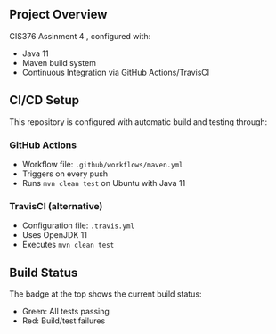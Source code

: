 
## Project Overview

CIS376 Assinment 4 , configured with:
- Java 11
- Maven build system
- Continuous Integration via GitHub Actions/TravisCI

## CI/CD Setup

This repository is configured with automatic build and testing through:

### GitHub Actions
- Workflow file: `.github/workflows/maven.yml`
- Triggers on every push
- Runs `mvn clean test` on Ubuntu with Java 11

### TravisCI (alternative)
- Configuration file: `.travis.yml`
- Uses OpenJDK 11
- Executes `mvn clean test`

## Build Status

The badge at the top shows the current build status:
-  Green: All tests passing
-  Red: Build/test failures